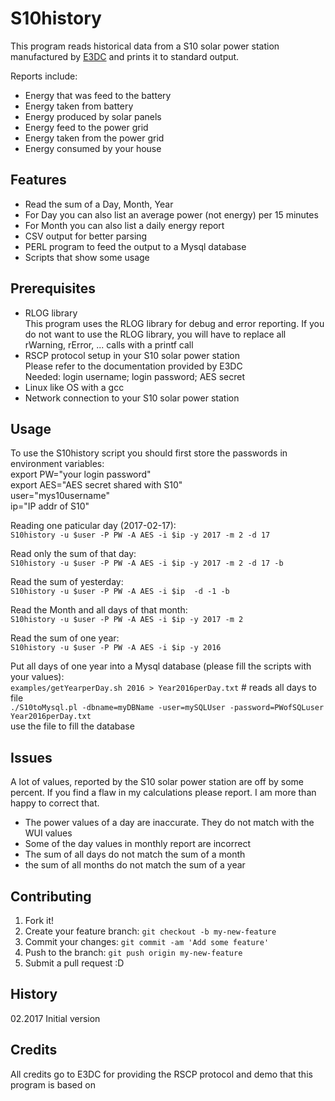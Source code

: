 # S10history

This program reads historical data from a S10 solar power station 
manufactured by [E3DC](http://www.e3dc.com) and prints it
to standard output.

Reports include:
* Energy that was feed to the battery
* Energy taken from battery
* Energy produced by solar panels
* Energy feed to the power grid
* Energy taken from the power grid
* Energy consumed by your house

## Features
* Read the sum of a Day, Month, Year
* For Day you can also list an average power (not energy) per 15 minutes
* For Month you can also list a daily energy report
* CSV output for better parsing
* PERL program to feed the output to a Mysql database
* Scripts that show some usage

## Prerequisites
* RLOG library<br>
This program uses the RLOG library for debug and error reporting.
If you do not want to use the RLOG library, you will have to replace
all rWarning, rError, ... calls with a printf call
* RSCP protocol setup in your S10 solar power station<br>
Please refer to the documentation provided by E3DC<br>
Needed: login username; login password; AES secret
* Linux like OS with a gcc
* Network connection to your S10 solar power station

## Usage
To use the S10history script you should first store the passwords
in environment variables:<br>
export PW="your login password"<br>
export AES="AES secret shared with S10"<br>
user="mys10username"<br>
ip="IP addr of S10"<br>

Reading one paticular day (2017-02-17):<br>
`S10history -u $user -P PW -A AES -i $ip -y 2017 -m 2 -d 17`

Read only the sum of that day:<br>
`S10history -u $user -P PW -A AES -i $ip -y 2017 -m 2 -d 17 -b`

Read the sum of yesterday:<br>
`S10history -u $user -P PW -A AES -i $ip  -d -1 -b`

Read the Month and all days of that month:<br>
`S10history -u $user -P PW -A AES -i $ip -y 2017 -m 2`

Read the sum of one year:<br>
`S10history -u $user -P PW -A AES -i $ip -y 2016`

Put all days of one year into a Mysql database (please fill the scripts with your values):<br>
`examples/getYearperDay.sh 2016 > Year2016perDay.txt` # reads all days to file<br>
`./S10toMysql.pl -dbname=myDBName -user=mySQLUser -password=PWofSQLuser Year2016perDay.txt`<br>
use the file to fill the database

## Issues
A lot of values, reported by the S10 solar power station are off by some percent.
If you find a flaw in my calculations please report. I am more than happy to correct that.
* The power values of a day are inaccurate. They do not match with the WUI values
* Some of the day values in monthly report are incorrect
* The sum of all days do not match the sum of a month
* the sum of all months do not match the sum of a year 

## Contributing

1. Fork it!
2. Create your feature branch: `git checkout -b my-new-feature`
3. Commit your changes: `git commit -am 'Add some feature'`
4. Push to the branch: `git push origin my-new-feature`
5. Submit a pull request :D

## History

02.2017 Initial version

## Credits

All credits go to E3DC for providing the RSCP protocol and demo that this program is based on


